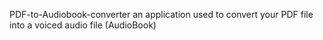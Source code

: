 PDF-to-Audiobook-converter
an application used to convert your PDF file into a voiced audio file (AudioBook) 

